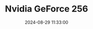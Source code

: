---
layout: post
title: Nvidia GeForce 256
summary: 
date: '2024-08-29 11:33:00'
#tags: [Graphics Cards, Nvidia, Nvidia GeForce, Nvidia GeForce Models, PC]
---